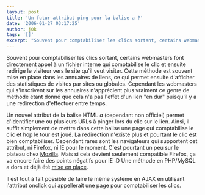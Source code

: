 ```yaml
---
layout: post
title: 'Un futur attribut ping pour la balise a ?'
date: '2006-01-27 03:17:25'
author: j0k
tags: '[]'
excerpt: "Souvent pour comptabiliser les clics sortant, certains webmasters font directement appel à un fichier interne qui comptabilise le clic et ensuite redirige le visiteur vers le site qu'il veut visiter. Cette méthode est souvent mise en place dans les annuaires de liens, ce qui permet ensuite d'afficher des statistiques de visites par sites ou globales.     \n     …"
---
```


Souvent pour comptabiliser les clics sortant, certains webmasters font directement appel à un fichier interne qui comptabilise le clic et ensuite redirige le visiteur vers le site qu'il veut visiter. Cette méthode est souvent mise en place dans les annuaires de liens, ce qui permet ensuite d'afficher des statistiques de visites par sites ou globales.
Cependant les webmasters qui s'inscrivent sur les annuaires n'apprécient plus vraiment ce genre de méthode étant donné que cela n'a pas l'effet d'un lien &quot;en dur&quot; puisqu'il y a une redirection d'effectuer entre temps.

Un nouvel attribut de la balise HTML *a* (cependant non officiel) permet d'identifier une ou plusieurs URLs à pinger lors du clic sur le lien. Ainsi, il suffit simplement de mettre dans cette balise une page qui comptabilise le clic et hop le tour est joué. La redirection n'existe plus et pourtant le clic est bien comptabiliser. Cependant rares sont les navigateurs qui supportent cet attribut, ni Firefox, ni IE pour le moment. C'est pourtant un peu sur le plateau chez [Mozilla](http://weblogs.mozillazine.org/darin/archives/009594.html). Mais si cela devient seulement compatible Firefox, ça va encore faire des points négatifs pour IE :D   Une méthode en PHP/MySQL a dors et déjà été [mise en place](http://www.cadenhead.org/workbench/poplink/).

Il est tout à fait possible de faire le même système en AJAX en utilisant l'attribut onclick qui appellerait une page pour comptabiliser les clics.
